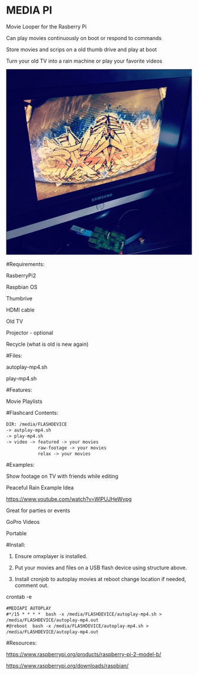 MEDIA PI
========

Movie Looper for the Rasberry Pi

Can play movies continuously on boot or respond to commands

Store movies and scrips on a old thumb drive and play at boot

Turn your old TV into a rain machine or play your favorite videos

![Alt text](screenshot.jpg?raw=true "ScreenShot")

#Requirements:

RasberryPi2

Raspbian OS

Thumbrive

HDMI cable

Old TV

Projector - optional

Recycle (what is old is new again)

#Files:

autoplay-mp4.sh

play-mp4.sh

#Features:

Movie Playlists

#Flashcard Contents:

```
DIR: /media/FLASHDEVICE
-> autplay-mp4.sh
-> play-mp4.sh
-> video -> featured -> your movies
            raw-footage -> your movies
            relax -> your movies
```

#Examples:

Show footage on TV with friends while editing

Peaceful Rain Example Idea

https://www.youtube.com/watch?v=WlPUJHeWvpg

Great for parties or events

GoPro Videos

Portable

#Install:

1. Ensure omxplayer is installed.

2. Put your movies and files on a USB flash device using structure above.

3. Install cronjob to autoplay movies at reboot change location if needed, comment out.

crontab -e

```
#MEDIAPI AUTOPLAY
#*/15 * * * *  bash -x /media/FLASHDEVICE/autoplay-mp4.sh > /media/FLASHDEVICE/autoplay-mp4.out 
#@reboot  bash -x /media/FLASHDEVICE/autoplay-mp4.sh > /media/FLASHDEVICE/autoplay-mp4.out 
```

#Resources:

https://www.raspberrypi.org/products/raspberry-pi-2-model-b/

https://www.raspberrypi.org/downloads/raspbian/
